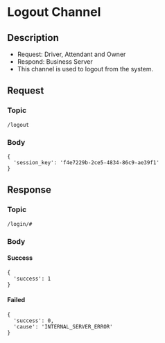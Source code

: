 # Logout Channel

## Description

- Request: Driver, Attendant and Owner
- Respond: Business Server
- This channel is used to logout from the system.

## Request

### Topic

```
/logout
```

### Body
```
{
  'session_key': 'f4e7229b-2ce5-4834-86c9-ae39f1'
}
```

## Response

### Topic

```
/login/#
```

### Body

#### Success

```
{
  'success': 1
}
```

#### Failed

```
{
  'success': 0,
  'cause': 'INTERNAL_SERVER_ERROR'
}
```
